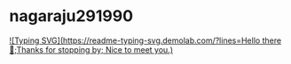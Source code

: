 # nagaraju291990

[![Typing SVG](https://readme-typing-svg.demolab.com/?lines=Hello there 👋;Thanks for stopping by; Nice to meet you.)](https://git.io/typing-svg)
